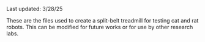 Last updated: 3/28/25

These are the files used to create a split-belt treadmill for testing cat and rat robots. This can be modified for future works or for use by other research labs.
